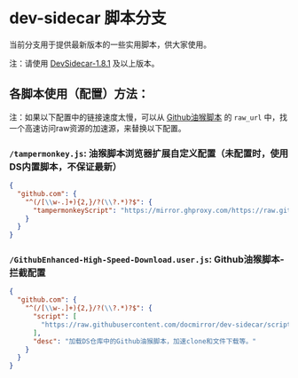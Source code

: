# dev-sidecar 脚本分支

当前分支用于提供最新版本的一些实用脚本，供大家使用。

注：请使用 [DevSidecar-1.8.1](https://github.com/docmirror/dev-sidecar/releases) 及以上版本。 

## 各脚本使用（配置）方法：

注：如果以下配置中的链接速度太慢，可以从 [Github油猴脚本](https://github.com/XIU2/UserScript/blob/master/GithubEnhanced-High-Speed-Download.user.js) 的 `raw_url` 中，找一个高速访问raw资源的加速源，来替换以下配置。

### `/tampermonkey.js`: 油猴脚本浏览器扩展自定义配置（未配置时，使用DS内置脚本，不保证最新）

```json
{
  "github.com": {
    "^(/[\\w-.]+){2,}/?(\\?.*)?$": {
      "tampermonkeyScript": "https://mirror.ghproxy.com/https://raw.githubusercontent.com/docmirror/dev-sidecar/scripts/tampermonkey.js"
    }
  }
}
```

### `/GithubEnhanced-High-Speed-Download.user.js`: Github油猴脚本-拦截配置

```json
{
  "github.com": {
    "^(/[\\w-.]+){2,}/?(\\?.*)?$": {
      "script": [
        "https://raw.githubusercontent.com/docmirror/dev-sidecar/scripts/GithubEnhanced-High-Speed-Download.user.js"
      ],
      "desc": "加载DS仓库中的Github油猴脚本，加速clone和文件下载等。"
    }
  }
}
```
